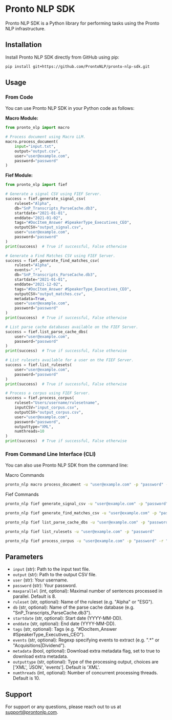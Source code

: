 # Pronto NLP SDK

Pronto NLP SDK is a Python library for performing tasks using the Pronto NLP infrastructure.

## Installation

Install Pronto NLP SDK directly from GitHub using pip:

```bash
pip install git+https://github.com/ProntoNLP/pronto-nlp-sdk.git
```

## Usage

### From Code

You can use Pronto NLP SDK in your Python code as follows:

**Macro Module:**
```python
from pronto_nlp import macro

# Process document using Macro LLM.
macro.process_document(
    input="input.txt",
    output="output.csv",
    user="user@example.com",
    password="password"
)
```

**Fief Module:**
```python
from pronto_nlp import fief

# Generate a signal CSV using FIEF Server.
success = fief.generate_signal_csv(
    ruleset="Alpha",
    db="SnP_Transcripts_ParseCache.db3",
    startdate="2021-01-01",
    enddate="2021-01-02",
    tags="#DocItem_Answer #SpeakerType_Executives_CEO",
    outputCSV="output_signal.csv",
    user="user@example.com",
    password="password"
)
print(success)  # True if successful, False otherwise

# Generate a Find Matches CSV using FIEF Server.
success = fief.generate_find_matches_csv(
    ruleset="Alpha",
    events=".*",
    db="SnP_Transcripts_ParseCache.db3",
    startdate="2021-01-01",
    enddate="2021-12-02",
    tags="#DocItem_Answer #SpeakerType_Executives_CEO",
    outputCSV="output_matches.csv",
    metadata=True,
    user="user@example.com",
    password="password"
)
print(success)  # True if successful, False otherwise

# List parse cache databases available on the FIEF Server.
success = fief.list_parse_cache_dbs(
    user="user@example.com",
    password="password"
)
print(success)  # True if successful, False otherwise

# List rulesets available for a user on the FIEF Server.
success = fief.list_rulesets(
    user="user@example.com",
    password="password"
)
print(success)  # True if successful, False otherwise

# Process a corpus using FIEF Server.
success = fief.process_corpus(
    ruleset="Users/username/rulesetname",
    inputCSV="input_corpus.csv",
    outputCSV="output_corpus.csv",
    user="user@example.com",
    password="password",
    outputtype="XML",
    numthreads=10
)
print(success)  # True if successful, False otherwise
```

### From Command Line Interface (CLI)

You can also use Pronto NLP SDK from the command line:

Macro Commands
```bash
pronto_nlp macro process_document -u "user@example.com" -p "password" -i input.txt -o output.csv
```

Fief Commands
```bash
pronto_nlp fief generate_signal_csv -u "user@example.com" -p "password" -r "Alpha" -d "SnP_Transcripts_ParseCache.db3" -s "2021-01-01" -e "2021-01-02" -g "#DocItem_Answer #SpeakerType_Executives_CEO" output_signal.csv

pronto_nlp fief generate_find_matches_csv -u "user@example.com" -p "password" -r "Alpha" -v ".*" -d "SnP_Transcripts_ParseCache.db3" -s "2021-01-01" -e "2021-01-02"-g "#DocItem_Answer #SpeakerType_Executives_CEO" -m output_matches.csv

pronto_nlp fief list_parse_cache_dbs -u "user@example.com" -p "password"

pronto_nlp fief list_rulesets -u "user@example.com" -p "password"

pronto_nlp fief process_corpus -u "user@example.com" -p "password" -r "Users/username/rulesetname" -o XML -n 10 input_corpus.csv output_corpus.csv
```

## Parameters

- `input` (str): Path to the input text file.
- `output` (str): Path to the output CSV file.
- `user` (str): Your username.
- `password` (str): Your password.
- `maxparallel` (int, optional): Maximal number of sentences processed in parallel. Default is 8.
- `ruleset` (str, optional): Name of the ruleset (e.g. "Alpha" or "ESG").
- `db` (str, optional): Name of the parse cache database (e.g. "SnP_Transcripts_ParseCache.db3").
- `startdate` (str, optional): Start date (YYYY-MM-DD).
- `enddate` (str, optional): End date (YYYY-MM-DD).
- `tags` (str, optional): Tags (e.g. "#DocItem_Answer #SpeakerType_Executives_CEO").
- `events` (str, optional): Regexp specifying events to extract (e.g. ".*" or "Acquisitions|Dividend").
- `metadata` (bool, optional): Download extra metadata flag, set to true to download extra metadata.
- `outputtype` (str, optional): Type of the processing output, choices are ['XML', 'JSON', 'events']. Default is 'XML'.
- `numthreads` (int, optional): Number of concurrent processing threads. Default is 10.

## Support

For support or any questions, please reach out to us at [support@prontonlp.com](mailto:support@prontonlp.com).
